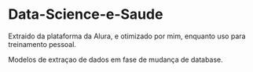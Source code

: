 # Data-Science-e-Saude
Extraido da plataforma da Alura, e otimizado por mim, enquanto uso para treinamento pessoal.

Modelos de extraçao de dados em fase de mudança de database.
